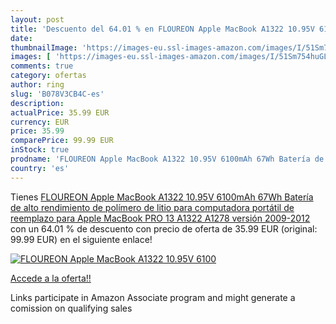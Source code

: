```yaml
---
layout: post
title: 'Descuento del 64.01 % en FLOUREON Apple MacBook A1322 10.95V 6100'
date: 
thumbnailImage: 'https://images-eu.ssl-images-amazon.com/images/I/51Sm754huGL._SL200_.jpg'
images: [ 'https://images-eu.ssl-images-amazon.com/images/I/51Sm754huGL._SL200_.jpg' ]
comments: true
category: ofertas
author: ring
slug: 'B078V3CB4C-es'
description:
actualPrice: 35.99 EUR
currency: EUR
price: 35.99
comparePrice: 99.99 EUR
inStock: true
prodname: 'FLOUREON Apple MacBook A1322 10.95V 6100mAh 67Wh Batería de alto rendimiento de polímero de litio para computadora portátil de reemplazo para Apple MacBook PRO 13    A1322 A1278 versión 2009-2012'
country: 'es'
---
```


Tienes [FLOUREON Apple MacBook A1322 10.95V 6100mAh 67Wh Batería de alto rendimiento de polímero de litio para computadora portátil de reemplazo para Apple MacBook PRO 13    A1322 A1278 versión 2009-2012](https://www.amazon.es/dp/B078V3CB4C/?tag=tolees-21) con un 64.01 % de descuento con precio de oferta de 35.99 EUR (original: 99.99 EUR) en el siguiente enlace!

[![FLOUREON Apple MacBook A1322 10.95V 6100](https://images-eu.ssl-images-amazon.com/images/I/51Sm754huGL._SL200_.jpg)](https://www.amazon.es/dp/B078V3CB4C/?tag=tolees-21)

[Accede a la oferta!!](https://www.amazon.es/dp/B078V3CB4C/?tag=tolees-21)

Links participate in Amazon Associate program and might generate a comission on qualifying sales


